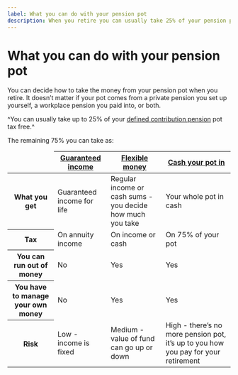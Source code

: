 ```yaml
---
label: What you can do with your pension pot
description: When you retire you can usually take 25% of your pension pot tax free and then choose from a range of options.
---
```

# What you can do with your pension pot

You can decide how to take the money from your pension pot when you retire. It doesn’t matter if your pot comes from a private pension you set up yourself, a workplace pension you paid into, or both.

^You can usually take up to 25% of your [defined contribution pension](/pension-types) pot tax free.^

The remaining 75% you can take as:

<div class="ga-options-table">
  <table class="options-table">
    <thead>
      <tr>
        <td class="col-1"></td>
        <th scope="col" class="col-2 options-table__annuity">
          <div class="options-table__hr"></div>
          <a href="/guaranteed-income" id="th-link-annuity">Guaranteed income</a>
        </th>
        <th scope="col" class="col-3 options-table__flexible">
          <div class="options-table__hr"></div>
          <a href="/adjustable-income" id="th-link-flexible">Flexible money</a>
        </th>
        <th scope="col" class="col-4 options-table__cash">
          <div class="options-table__hr"></div>
          <a href="/take-cash" id="th-link-cash">Cash your pot in</a>
        </th>
      </tr>
    </thead>
    <tbody>
      <tr>
        <th scope="row" class="col-1">
          <div class="th-inner">
            <span class="th-text">What you get</span>
          </div>
        </th>
        <td class="col-2">Guaranteed income for life</td>
        <td class="col-3">Regular income or cash sums - you decide how much you take</td>
        <td class="col-4">Your whole pot in cash</td>
      </tr>
      <tr>
        <th scope="row" class="col-1">
          <div class="th-inner">
            <span class="th-text">Tax</span>
          </div>
        </th>
        <td>On annuity income</td>
        <td>On income or cash</td>
        <td>On 75% of your pot</td>
      </tr>
      <tr>
        <th scope="row" class="col-1">
          <div class="th-inner">
            <span class="th-text">You can run out of money</span>
          </div>
        </th>
        <td>No</td>
        <td>Yes</td>
        <td>Yes</td>
      </tr>
      <tr>
        <th scope="row" class="col-1">
          <div class="th-inner">
            <span class="th-text">You have to manage your own money</span>
          </div>
        </th>
        <td>No</td>
        <td>Yes</td>
        <td>Yes</td>
      </tr>
      <tr>
        <th scope="row" class="col-1">
          <div class="th-inner">
            <span class="th-text">Risk</span>
          </div>
        </th>
        <td>Low - income is fixed</td>
        <td>Medium - value of fund can go up or down</td>
        <td>High - there’s no more pension pot, it’s up to you how you pay for your retirement</td>
      </tr>
    </tbody>
  </table>
</div>

